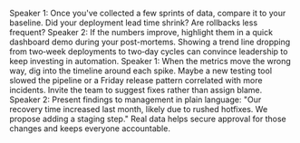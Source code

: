 Speaker 1: Once you've collected a few sprints of data, compare it to your baseline. Did your deployment lead time shrink? Are rollbacks less frequent?
Speaker 2: If the numbers improve, highlight them in a quick dashboard demo during your post-mortems. Showing a trend line dropping from two‑week deployments to two‑day cycles can convince leadership to keep investing in automation.
Speaker 1: When the metrics move the wrong way, dig into the timeline around each spike. Maybe a new testing tool slowed the pipeline or a Friday release pattern correlated with more incidents. Invite the team to suggest fixes rather than assign blame.
Speaker 2: Present findings to management in plain language: "Our recovery time increased last month, likely due to rushed hotfixes. We propose adding a staging step." Real data helps secure approval for those changes and keeps everyone accountable.
